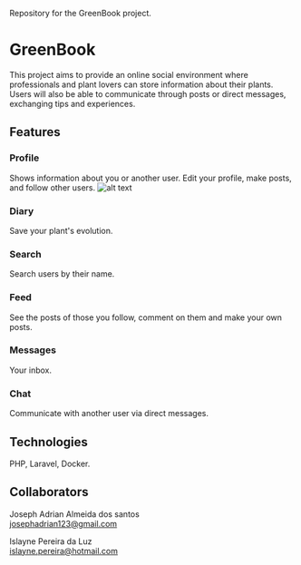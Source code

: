 Repository for the GreenBook project.

# GreenBook

  This project aims to provide an online social environment where professionals and plant lovers can store information about their plants. Users will also be able to communicate through posts or direct messages, exchanging tips and experiences.
  
## Features
  
### Profile 
  Shows information about you or another user. Edit your profile, make posts, and follow other users.
  ![alt text](https://user-images.githubusercontent.com/26861164/73033687-8e45bf80-3e21-11ea-9ce2-a942ac56abd0.png)
  
### Diary
  Save your plant's evolution.

### Search
  Search users by their name.
  
### Feed
  See the posts of those you follow, comment on them and make your own posts.

### Messages
  Your inbox.
  
### Chat
  Communicate with another user via direct messages.
  
## Technologies
  PHP, Laravel, Docker.
  
## Collaborators
  Joseph Adrian Almeida dos santos<br>
    josephadrian123@gmail.com
   
  Islayne Pereira da Luz<br>
    islayne.pereira@hotmail.com
